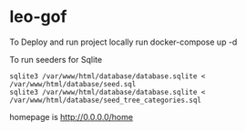# leo-gof

To Deploy and run project locally run docker-compose up -d

To run seeders for Sqlite 
```
sqlite3 /var/www/html/database/database.sqlite < /var/www/html/database/seed.sql
sqlite3 /var/www/html/database/database.sqlite < /var/www/html/database/seed_tree_categories.sql
```

homepage is http://0.0.0.0/home
